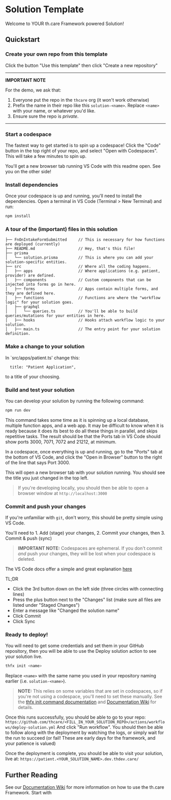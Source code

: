 # Solution Template

Welcome to YOUR th.care Framework powered Solution!

## Quickstart

### Create your own repo from this template

Click the button "Use this template" then click "Create a new repository"

---

**IMPORTANT NOTE**

For the demo, we ask that:

1. Everyone put the repo in the `thcare` org (it won't work otherwise)
2. Prefix the name in their repo like this `solution-<name>`. Replace `<name>` with your name, or whatever you'd like.
3. Ensure sure the repo is _private_.

---

### Start a codespace

The fastest way to get started is to spin up a codespace! Click the "Code" button in the top right of your repo, and select "Open with Codespaces". This will take a few minutes to spin up.

You'll get a new browser tab running VS Code with this readme open. See you on the other side!

### Install dependencies

Once your codespace is up and running, you'll need to install the dependencies. Open a terminal in VS Code (Terminal > New Terminal) and run:

```bash
npm install
```

### A tour of the (important) files in this solution

```
├── FnOnIntakeFormSubmitted     // This is necessary for how functions are deployed (currently)
├── README.md                   // Hey, that's this file!
├── prisma
│   └── solution.prisma         // This is where you can add your solution-specific entities.
├── src                         // Where all the coding happens.
│   ├── apps                    // Where applications (e.g. patient, provider) are defined.
│   ├── components              // Custom components that can be injected into forms go in here.
│   ├── forms                   // Apps contain multiple forms, and they are defined here.
│   ├── functions               // Functions are where the "workflow logic" for your solution goes.
│   ├── graphql
│   │   └── queries.ts          // You'll be able to build queries/mutations for your entities in here.
│   ├── hooks                   // Hooks attach workflow logic to your solution.
│   ├── main.ts                 // The entry point for your solution definition.
```

### Make a change to your solution

In `src/apps/patient.ts' change this:

```
  title: "Patient Application",
```

to a title of your choosing.

### Build and test your solution

You can develop your solution by running the following command:

```bash
npm run dev
```

This command takes some time as it is spinning up a local database, multiple function apps, and a web app. It may be difficult to know when it is ready because it does its best to do all these things in parallel, and skips repetitive tasks. The result should be that the Ports tab in VS Code should show ports 3000, 7071, 7072 and 21212, at minimum.

In a codespace, once everything is up and running, go to the "Ports" tab at the bottom of VS Code, and click the "Open in Browser" button to the right of the line that says Port 3000.

This will open a new browser tab with your solution running. You should see the title you just changed in the top left.

> If you're developing locally, you should then be able to open a browser window at `http://localhost:3000`

### Commit and push your changes

If you're unfamiliar with `git`, don't worry, this should be pretty simple using VS Code.

You'll need to 1. Add (stage) your changes, 2. Commit your changes, then 3. Commit & push (sync)

> **IMPORTANT NOTE:** Codespaces are ephemeral. If you don't commit _and_ push your changes, they will be lost when your codespace is deleted.

The VS Code docs offer a simple and great explanation
[here](https://code.visualstudio.com/docs/sourcecontrol/intro-to-git#_staging-and-committing-code-changes)

TL;DR

- Click the 3rd button down on the left side (three circles with connecting lines)
- Press the plus button next to the "Changes" list (make sure all files are listed under "Staged Changes")
- Enter a message like "Changed the solution name"
- Click Commit
- Click Sync

### Ready to deploy!

You will need to get some credentials and set them in your GitHub
repository, then you will be able to use the Deploy solution action to
see your solution live.

```bash
thfx init <name>
```

Replace `<name>` with the same name you used in your repository naming earlier (i.e. `solution-<name>`).

> **NOTE:** This relies on some variables that are set in codespaces, so if you're not using a codespace, you'll need to set these manually. See the [thfx init command documentation](https://github.com/thcare/dev.th.care/blob/main/docs/cli/init.md) and [Documentation Wiki](https://github.com/thcare/docs/wiki) for details.

Once this runs successfully, you should be able to go to your repo:
`https://github.com/thcare/<FILL_IN_YOUR_SOLUTION_REPO>/actions/workflows/deploy-solution.yml`
And click "Run workflow". You should then be able to follow along with the
deployment by watching the logs, or simply wait for the run to succeed
(or fail! These are early days for the framework, and your patience is
valued)

Once the deployment is complete, you should be able to visit your solution, live at:
`https://patient.<YOUR_SOLUTION_NAME>.dev.thdev.care/`

## Further Reading

See our [Documentation Wiki](https://github.com/thcare/docs/wiki) for more information on how to use the th.care Framework. Start with
